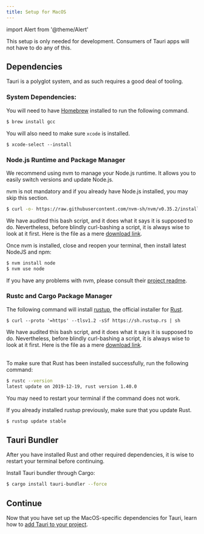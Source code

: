 ```yaml
---
title: Setup for MacOS
---
```


import Alert from '@theme/Alert'

This setup is only needed for development. Consumers of Tauri apps will not have to do any of this.

## Dependencies

Tauri is a polyglot system, and as such requires a good deal of tooling.

### System Dependencies:

You will need to have [Homebrew](https://brew.sh/) installed to run the following command.

```sh
$ brew install gcc
```

You will also need to make sure `xcode` is installed.

```
$ xcode-select --install
```

### Node.js Runtime and Package Manager

We recommend using nvm to manage your Node.js runtime. It allows you to easily switch versions and update Node.js.

nvm is not mandatory and if you already have Node.js installed, you may skip this section.

```sh
$ curl -o- https://raw.githubusercontent.com/nvm-sh/nvm/v0.35.2/install.sh | bash
```

<Alert type="info" title="Note">
We have audited this bash script, and it does what it says it is supposed to do. Nevertheless, before blindly curl-bashing a script, it is always wise to look at it first. Here is the file as a mere <a href="https://raw.githubusercontent.com/nvm-sh/nvm/v0.35.2/install.sh" target="_blank">download link</a>.
</Alert>

Once nvm is installed, close and reopen your terminal, then install latest NodeJS and npm:

```sh
$ nvm install node
$ nvm use node
```

If you have any problems with nvm, please consult their [project readme](https://github.com/nvm-sh/nvm).

### Rustc and Cargo Package Manager

The following command will install [rustup](https://rustup.rs/), the official installer for [Rust](https://www.rust-lang.org/).

```
$ curl --proto '=https' --tlsv1.2 -sSf https://sh.rustup.rs | sh
```

<div className="alert alert--info" role="alert">
We have audited this bash script, and it does what it says it is supposed to do. Nevertheless, before blindly curl-bashing a script, it is always wise to look at it first. Here is the file as a mere <a href="https://sh.rustup.rs" target="_blank">download link</a>.
</div>
<br/>

To make sure that Rust has been installed successfully, run the following command:

```sh
$ rustc --version
latest update on 2019-12-19, rust version 1.40.0
```

You may need to restart your terminal if the command does not work.

If you already installed rustup previously, make sure that you update Rust.

```sh
$ rustup update stable
```

## Tauri Bundler

After you have installed Rust and other required dependencies, it is wise to restart your terminal before continuing.

Install Tauri bundler through Cargo:

```sh
$ cargo install tauri-bundler --force
```

## Continue

Now that you have set up the MacOS-specific dependencies for Tauri, learn how to [add Tauri to your project](/docs/usage/development/integration).
